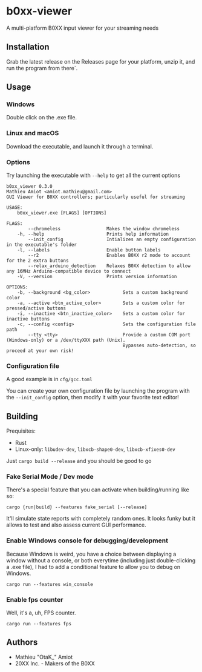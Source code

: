 # b0xx-viewer

A multi-platform B0XX input viewer for your streaming needs

## Installation

Grab the latest release on the Releases page for your platform, unzip it, and run the program from there`.

## Usage

### Windows

Double click on the .exe file.

### Linux and macOS

Download the executable, and launch it through a terminal.

### Options

Try launching the executable with `--help` to get all the current options

```text
b0xx_viewer 0.3.0
Mathieu Amiot <amiot.mathieu@gmail.com>
GUI Viewer for B0XX controllers; particularly useful for streaming

USAGE:
    b0xx_viewer.exe [FLAGS] [OPTIONS]

FLAGS:
        --chromeless                 Makes the window chromeless
    -h, --help                       Prints help information
        --init_config                Intializes an empty configuration in the executable's folder
    -l, --labels                     Enable button labels
        --r2                         Enables B0XX r2 mode to account for the 2 extra buttons
        --relax_arduino_detection    Relaxes B0XX detection to allow any 16MHz Arduino-compatible device to connect
    -V, --version                    Prints version information

OPTIONS:
    -b, --background <bg_color>            Sets a custom background color
    -a, --active <btn_active_color>        Sets a custom color for pressed/active buttons
    -i, --inactive <btn_inactive_color>    Sets a custom color for inactive buttons
    -c, --config <config>                  Sets the configuration file path
        --tty <tty>                        Provide a custom COM port (Windows-only) or a /dev/ttyXXX path (Unix).
                                           Bypasses auto-detection, so proceed at your own risk!
```

### Configuration file

A good example is in `cfg/gcc.toml`

You can create your own configuration file by launching the program with the `--init_config` option, then modify it with your favorite text editor!

## Building

Prequisites:

- Rust
- Linux-only: `libudev-dev`, `libxcb-shape0-dev`, `libxcb-xfixes0-dev`

Just `cargo build --release` and you should be good to go

### Fake Serial Mode / Dev mode

There's a special feature that you can activate when building/running like so:

`cargo {run|build} --features fake_serial [--release]`

It'll simulate state reports with completely random ones. It looks funky but it allows to test and also assess current GUI performance.

### Enable Windows console for debugging/development

Because Windows is weird, you have a choice between displaying a window without a console, or both everytime (including just double-clicking a .exe file), I had to add a conditional feature to allow you to debug on Windows.

`cargo run --features win_console`

### Enable fps counter

Well, it's a, uh, FPS counter.

`cargo run --features fps`

## Authors

- Mathieu "OtaK_" Amiot
- 20XX Inc. - Makers of the B0XX
